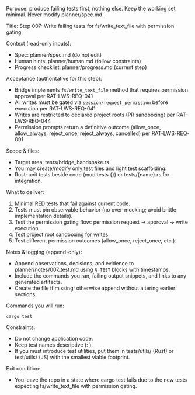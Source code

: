 Purpose: produce failing tests first, nothing else. Keep the working set minimal. Never modify planner/spec.md.

Title: Step 007: Write failing tests for fs/write_text_file with permission gating

Context (read-only inputs):
- Spec: planner/spec.md (do not edit)
- Human hints: planner/human.md (follow constraints)
- Progress checklist: planner/progress.md (current step)

Acceptance (authoritative for this step):
- Bridge implements `fs/write_text_file` method that requires permission approval per RAT-LWS-REQ-041
- All writes must be gated via `session/request_permission` before execution per RAT-LWS-REQ-041
- Writes are restricted to declared project roots (PR sandboxing) per RAT-LWS-REQ-044
- Permission prompts return a definitive outcome (allow_once, allow_always, reject_once, reject_always, cancelled) per RAT-LWS-REQ-091

Scope & files:
- Target area: tests/bridge_handshake.rs
- You may create/modify only test files and light test scaffolding.
- Rust: unit tests beside code (mod tests {}) or tests/{name}.rs for integration.

What to deliver:
1. Minimal RED tests that fail against current code.
2. Tests must pin observable behavior (no over-mocking; avoid brittle implementation details).
3. Test the permission gating flow: permission request → approval → write execution.
4. Test project root sandboxing for writes.
5. Test different permission outcomes (allow_once, reject_once, etc.).

Notes & logging (append-only):
- Append observations, decisions, and evidence to planner/notes/007_test.md using `§ TEST` blocks with timestamps.
- Include the commands you ran, failing output snippets, and links to any generated artifacts.
- Create the file if missing; otherwise append without altering earlier sections.

Commands you will run:
```
cargo test
```

Constraints:
- Do not change application code.
- Keep test names descriptive (<module>: <behavior>).
- If you must introduce test utilities, put them in tests/utils/ (Rust) or test/utils/ (JS) with the smallest viable footprint.

Exit condition:
- You leave the repo in a state where cargo test fails due to the new tests expecting fs/write_text_file with permission gating.